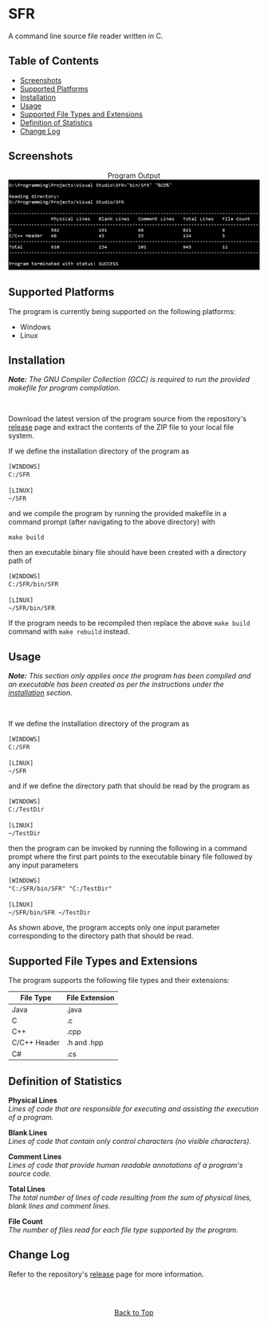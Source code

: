 
# SFR

A command line source file reader written in C.

## Table of Contents

- [Screenshots](#screenshots)
- [Supported Platforms](#supported-platforms)
- [Installation](#installation)
- [Usage](#usage)
- [Supported File Types and Extensions](#supported-file-types-and-extensions)
- [Definition of Statistics](#definition-of-statistics)
- [Change Log](#change-log)

## Screenshots

<p align="center">
	Program Output
	<br />
	<img src="/screenshots/output.png?raw=true" alt="Output" />
</p>

## Supported Platforms

The program is currently being supported on the following platforms:

- Windows
- Linux

## Installation

_**Note:** The GNU Compiler Collection (GCC) is required to run the provided makefile for program compilation._

<br />

Download the latest version of the program source from the repository's [release](https://github.com/Resonance4K/SFR/releases) page and extract the contents of the ZIP file to your local file system.

If we define the installation directory of the program as

```
[WINDOWS]
C:/SFR

[LINUX]
~/SFR
```

and we compile the program by running the provided makefile in a command prompt (after navigating to the above directory) with

```
make build
```

then an executable binary file should have been created with a directory path of

```
[WINDOWS]
C:/SFR/bin/SFR

[LINUX]
~/SFR/bin/SFR
```

If the program needs to be recompiled then replace the above `make build` command with `make rebuild` instead.

## Usage

_**Note:** This section only applies once the program has been compiled and an executable has been created as per the instructions under the [installation](#installation) section._

<br />

If we define the installation directory of the program as

```
[WINDOWS]
C:/SFR

[LINUX]
~/SFR
```

and if we define the directory path that should be read by the program as

```
[WINDOWS]
C:/TestDir

[LINUX]
~/TestDir
```

then the program can be invoked by running the following in a command prompt where the first part points to the executable binary file followed by any input parameters

```
[WINDOWS]
"C:/SFR/bin/SFR" "C:/TestDir"

[LINUX]
~/SFR/bin/SFR ~/TestDir
```

As shown above, the program accepts only one input parameter corresponding to the directory path that should be read.

## Supported File Types and Extensions

The program supports the following file types and their extensions:

| File Type    | File Extension |
|--------------|----------------|
| Java         | .java          |
| C            | .c             |
| C++          | .cpp           |
| C/C++ Header | .h and .hpp    |
| C#           | .cs            |

## Definition of Statistics

**Physical Lines**\
_Lines of code that are responsible for executing and assisting the execution of a program._

**Blank Lines**\
_Lines of code that contain only control characters (no visible characters)._

**Comment Lines**\
_Lines of code that provide human readable annotations of a program's source code._

**Total Lines**\
_The total number of lines of code resulting from the sum of physical lines, blank lines and comment lines._

**File Count**\
_The number of files read for each file type supported by the program._

## Change Log

Refer to the repository's [release](https://github.com/Resonance4K/SFR/releases) page for more information.

<br />

<!-- Miscellaneous section with an empty heading acting as a horizontal rule -->
##

<p align="center">
	<a href="#sfr">Back to Top</a>
</p>
